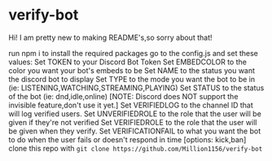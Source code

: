 # verify-bot
 Hi! I am pretty new to making README's,so sorry about that! 

 run npm i to install the required packages
 go to the config.js and set these values:
Set TOKEN to your Discord Bot Token
Set EMBEDCOLOR to the color you want your bot's embeds to be
Set NAME to the status you want the discord bot to display
Set TYPE to the mode you want the bot to be in (ie: LISTENING,WATCHING,STREAMING,PLAYING)
Set STATUS to the status of the bot (ie: dnd,idle,online) [NOTE: Discord does NOT support the invisible feature,don't use it yet.]
Set VERIFIEDLOG to the channel ID that will log verified users.
Set UNVERIFIEDROLE to the role that the user will be given if they're not verified
Set VERIFIEDROLE to the role that the user will be given when they verify.
Set VERIFICATIONFAIL to what you want the bot to do when the user fails or doesn't respond in time [options: kick,ban]
 clone this repo with ```git clone https://github.com/Million1156/verify-bot```

